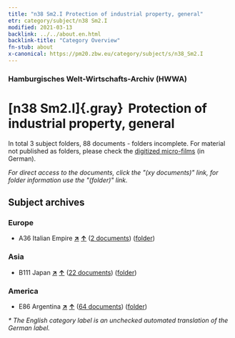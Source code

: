 ```yaml
---
title: "n38 Sm2.I Protection of industrial property, general"
etr: category/subject/n38 Sm2.I
modified: 2021-03-13
backlink: ../../about.en.html
backlink-title: "Category Overview"
fn-stub: about
x-canonical: https://pm20.zbw.eu/category/subject/s/n38_Sm2.I
---
```


### Hamburgisches Welt-Wirtschafts-Archiv (HWWA)
# [n38 Sm2.I]{.gray}&#8201; Protection of industrial property, general&#160; 





In total 3 subject folders, 88 documents - folders incomplete.
For material not published as folders, please check the [digitized micro-films](/film/h1_sh.de.html) (in German).

_For direct access to the documents, click the "(xy documents)" link, for folder information use the "(folder)" link._

## Subject archives



### Europe

- A36 Italian Empire [**&nearr;**](../../../geo/i/141012/about.en.html "Italian Empire (all folders)") [**&uarr;**](../../../geo/about.en.html#A36 "Country category system") (<a href="https://pm20.zbw.eu/dfgview/sh/141012,145759" title="about: Italian Empire : Protection of industrial property, general" target="_blank">2 documents</a>) ([folder](../../../../folder/sh/1410xx/141012/1457xx/145759/about.en.html))

### Asia

- B111 Japan [**&nearr;**](../../../geo/i/141272/about.en.html "Japan (all folders)") [**&uarr;**](../../../geo/about.en.html#B111 "Country category system") (<a href="https://pm20.zbw.eu/dfgview/sh/141272,145759" title="about: Japan : Protection of industrial property, general" target="_blank">22 documents</a>) ([folder](../../../../folder/sh/1412xx/141272/1457xx/145759/about.en.html))

### America

- E86 Argentina [**&nearr;**](../../../geo/i/141692/about.en.html "Argentina (all folders)") [**&uarr;**](../../../geo/about.en.html#E86 "Country category system") (<a href="https://pm20.zbw.eu/dfgview/sh/141692,145759" title="about: Argentina : Protection of industrial property, general" target="_blank">64 documents</a>) ([folder](../../../../folder/sh/1416xx/141692/1457xx/145759/about.en.html))


_* The English category label is an unchecked automated translation of the German label._


